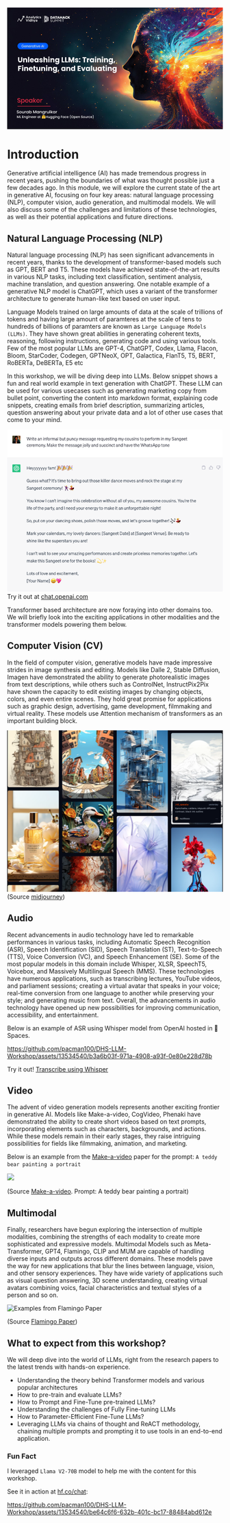 ![LLM Workshop](../assets/banner.png)

# Introduction

Generative artificial intelligence (AI) has made tremendous progress in recent years, pushing the boundaries of what was thought possible just a few decades ago. In this module, we will explore the current state of the art in generative AI, focusing on four key areas: natural language processing (NLP), computer vision, audio generation, and multimodal models. We will also discuss some of the challenges and limitations of these technologies, as well as their potential applications and future directions.

## Natural Language Processing (NLP)

Natural language processing (NLP) has seen significant advancements in recent years, thanks to the development of transformer-based models such as GPT, BERT and T5. These models have achieved state-of-the-art results in various NLP tasks, including text classification, sentiment analysis, machine translation, and question answering. One notable example of a generative NLP model is ChatGPT, which uses a variant of the transformer architecture to generate human-like text based on user input. 

Language Models trained on large amounts of data at the scale of trillions of tokens and having large amount of paramteres at the scale of tens to hundreds of billions of paramters are known as `Large Language Models (LLMs)`. They have shown great abilities in generating coherent texts, reasoning, following instructions, generating code and using various tools. Few of the most popular LLMs are GPT-4, ChatGPT, Codex, Llama, Flacon, Bloom, StarCoder, Codegen, GPTNeoX, OPT, Galactica, FlanT5, T5, BERT, RoBERTa, DeBERTa, E5 etc

In this workshop, we will be diving deep into LLMs. Below snippet shows a fun and real world example in text generation with ChatGPT. These LLM can be used for various usecases such as generating marketing copy from bullet point, converting the content into markdown format, explaining code snippets, creating emails from brief description, summarizing articles, question answering about your private data and a lot of other use cases that come to your mind.

![Chat GPT Example](../assets/chat_gpt.png)
Try it out at [chat.openai.com](https://chat.openai.com/)

Transformer based architecture are now foraying into other domains too. We will briefly look into the exciting applications in other modalities and the transformer models powering them below.

## Computer Vision (CV)

In the field of computer vision, generative models have made impressive strides in image synthesis and editing. Models like Dalle 2, Stable Diffusion, Imagen have demonstrated the ability to generate photorealistic images from text descriptions, while others such as ControlNet, InstructPix2Pix have shown the capacity to edit existing images by changing objects, colors, and even entire scenes. They hold great promise for applications such as graphic design, advertising, game development, filmmaking and virtual reality. These models use Attention mechanism of transformers as an important building block.

![Mid Journey Example](../assets/generative_art.png)
(Source [midjourney](https://www.midjourney.com/showcase/recent/))

## Audio

Recent advancements in audio technology have led to remarkable performances in various tasks, including Automatic Speech Recognition (ASR), Speech Identification (SID), Speech Translation (ST), Text-to-Speech (TTS), Voice Conversion (VC), and Speech Enhancement (SE). Some of the most popular models in this domain include Whisper, XLSR, SpeechT5, Voicebox, and Massively Multilingual Speech (MMS). These technologies have numerous applications, such as transcribing lectures, YouTube videos, and parliament sessions; creating a virtual avatar that speaks in your voice; real-time conversion from one language to another while preserving your style; and generating music from text. Overall, the advancements in audio technology have opened up new possibilities for improving communication, accessibility, and entertainment.

Below is an example of ASR using Whisper model from OpenAI hosted in 🤗 Spaces.

https://github.com/pacman100/DHS-LLM-Workshop/assets/13534540/b3a6b03f-971a-4908-a93f-0e80e228d78b

Try it out! [Transcribe using Whisper](https://www.huggingface.co/spaces/openai/whisper) 


## Video

The advent of video generation models represents another exciting frontier in generative AI. Models like Make-a-video, CogVideo, Phenaki have demonstrated the ability to create short videos based on text prompts, incorporating elements such as characters, backgrounds, and actions. While these models remain in their early stages, they raise intriguing possibilities for fields like filmmaking, animation, and marketing.

Below is an example from the [Make-a-video](https://makeavideo.studio/) paper for the prompt: `A teddy bear painting a portrait`

![](https://makeavideo.studio/assets/A_teddy_bear_painting_a_portrait.webp)

(Source [Make-a-video](https://makeavideo.studio/). Prompt: A teddy bear painting a portrait)


## Multimodal

Finally, researchers have begun exploring the intersection of multiple modalities, combining the strengths of each modality to create more sophisticated and expressive models. Multimodal Models such as Meta-Transformer, GPT4, Flamingo, CLIP and MUM are capable of handling diverse inputs and outputs across different domains. These models pave the way for new applications that blur the lines between language, vision, and other sensory experiences. They have wide variety of applications such as visual question answering, 3D scene understanding, creating virtual avatars combining voics, facial characteristics and textual styles of a person and so on. 

![Examples from Flamingo Paper](https://github.com/pacman100/DHS-LLM-Workshop/assets/13534540/2169b143-554a-4800-a564-4e47fd2689cd)

(Source [Flamingo Paper](https://arxiv.org/pdf/2204.14198.pdf))

## What to expect from this workshop?
We will deep dive into the world of LLMs, right from the research papers to the latest trends with hands-on experience.

* Understanding the theory behind Transformer models and various popular architectures
* How to pre-train and evaluate LLMs?
* How to Prompt and Fine-Tune pre-trained LLMs?
* Understanding the challenges of Fully Fine-tuning LLMs
* How to Parameter-Efficient Fine-Tune LLMs?
* Leveraging LLMs via chains of thought and ReACT methodology, chaining multiple prompts and prompting it to use tools in an end-to-end application.

### Fun Fact

I leveraged `Llama V2-70B` model to help me with the content for this workshop.

See it in action at [hf.co/chat](https://hf.co/chat/):


https://github.com/pacman100/DHS-LLM-Workshop/assets/13534540/be64c6f6-632b-401c-bc17-88484abd612e
